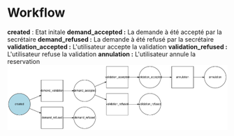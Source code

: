 # Workflow
**created** : Etat initale
**demand_accepted :** La demande à été accepté par la secrétaire
**demand_refused :** La demande à été refusé par la secrétaire
**validation_accepted :** L'utilisateur accepte la validation
**validation_refused :** L'utilisateur refuse la validation
**annulation :** L'utilisateur annule la reservation
![alt text](graph.png)